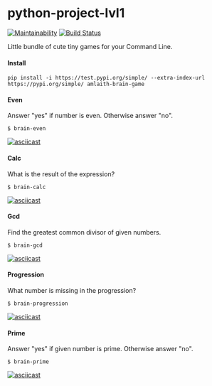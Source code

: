# python-project-lvl1

[![Maintainability](https://api.codeclimate.com/v1/badges/6bf2c7a82da840aacf67/maintainability)](https://codeclimate.com/github/Amlaith/python-project-lvl1/maintainability)
[![Build Status](https://travis-ci.com/Amlaith/python-project-lvl1.svg?branch=master)](https://travis-ci.com/Amlaith/python-project-lvl1)

Little bundle of cute tiny games for your Command Line.

#### Install
`pip install -i https://test.pypi.org/simple/ --extra-index-url https://pypi.org/simple/ amlaith-brain-game`

#### Even
Answer "yes" if number is even. Otherwise answer "no".

`$ brain-even`

[![asciicast](https://asciinema.org/a/Ap2yV6buH0utIA3Y6OLomWYJ7.svg)](https://asciinema.org/a/Ap2yV6buH0utIA3Y6OLomWYJ7)
#### Calc
What is the result of the expression?

`$ brain-calc`

[![asciicast](https://asciinema.org/a/bDuFo9f6ZRN6sIoZ7Q7N4fRFJ.svg)](https://asciinema.org/a/bDuFo9f6ZRN6sIoZ7Q7N4fRFJ)
#### Gcd
Find the greatest common divisor of given numbers.

`$ brain-gcd`

[![asciicast](https://asciinema.org/a/EnE7mCrFA3RgsWr7egMqF7HM7.svg)](https://asciinema.org/a/EnE7mCrFA3RgsWr7egMqF7HM7)
#### Progression
What number is missing in the progression?

`$ brain-progression`

[![asciicast](https://asciinema.org/a/lL0cY2ZbnhKC8Dg9zSHxuBF6x.svg)](https://asciinema.org/a/lL0cY2ZbnhKC8Dg9zSHxuBF6x)
#### Prime
Answer "yes" if given number is prime. Otherwise answer "no".

`$ brain-prime`

[![asciicast](https://asciinema.org/a/IRfVVuAzTrb2VA0hv7DzE2v0g.svg)](https://asciinema.org/a/IRfVVuAzTrb2VA0hv7DzE2v0g)
